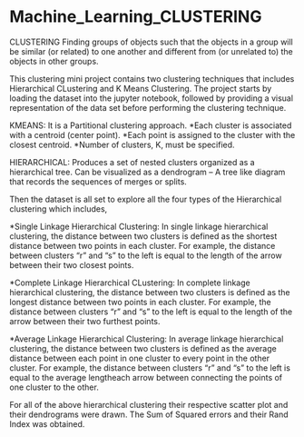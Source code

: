 # Machine_Learning_CLUSTERING
CLUSTERING
Finding groups of objects such that the objects in a group will be similar (or related)
to one another and different from (or unrelated to) the objects in other groups.

This clustering mini project contains two clustering techniques that includes Hierarchical CLustering and K Means Clustering.
The project starts by loading the dataset into the jupyter notebook, followed by providing a visual representation of the data set
before performing the clustering technique.


KMEANS:
It is a Partitional clustering approach. 
*Each cluster is associated with a centroid (center point).
*Each point is assigned to the cluster with the closest centroid.
*Number of clusters, K, must be specified. 


HIERARCHICAL:
Produces a set of nested clusters organized as a hierarchical tree. 
Can be visualized as a dendrogram – A tree like diagram that records the sequences of merges or splits.

Then the dataset is all set to explore all the four types of the Hierarchical clustering which includes,

*Single Linkage Hierarchical Clustering:
In single linkage hierarchical clustering, the distance between two clusters is defined as the shortest distance 
between two points in each cluster. For example, the distance between clusters “r” and “s” to the left is equal to the
length of the arrow between their two closest points.



*Complete Linkage Hierarchical CLustering:
In complete linkage hierarchical clustering, the distance between two clusters is defined as the longest distance between 
two points in each cluster. For example, the distance between clusters “r” and “s” to the left is equal to the length of the
arrow between their two furthest points.	


*Average Linkage Hierarchical Clustering:
In average linkage hierarchical clustering, the distance between two clusters is defined as the average distance 
between each point in one cluster to every point in the other cluster. For example, the distance between clusters 
“r” and “s” to the left is equal to the average lengtheach arrow between connecting the points of one cluster to the other.


For all of the above hierarchical clustering their respective scatter plot and their dendrograms were drawn. The
Sum of Squared errors and their Rand Index was obtained.
